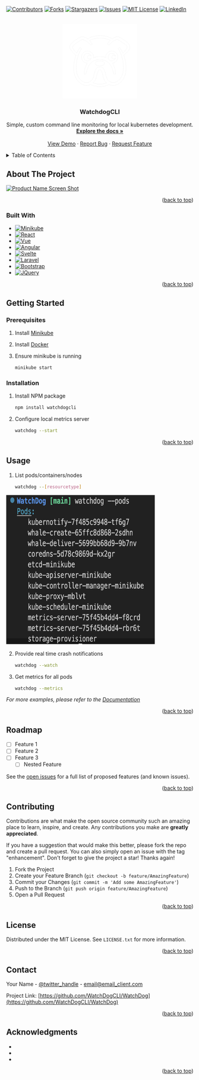 <!-- Improved compatibility of back to top link: See: https://github.com/othneildrew/Best-README-Template/pull/73 -->
<a name="readme-top"></a>

<!-- PROJECT SHIELDS -->
<!--
*** I'm using markdown "reference style" links for readability.
*** Reference links are enclosed in brackets [ ] instead of parentheses ( ).
*** See the bottom of this document for the declaration of the reference variables
*** for contributors-url, forks-url, etc. This is an optional, concise syntax you may use.
*** https://www.markdownguide.org/basic-syntax/#reference-style-links
-->
[![Contributors][contributors-shield]][contributors-url]
[![Forks][forks-shield]][forks-url]
[![Stargazers][stars-shield]][stars-url]
[![Issues][issues-shield]][issues-url]
[![MIT License][license-shield]][license-url]
[![LinkedIn][linkedin-shield]][linkedin-url]


<!-- PROJECT LOGO -->
<br />
<div align="center">
  <a href="https://github.com/WatchDogCLI/WatchDog">
    <img src="images/logo.png" alt="Logo" width="200" height="200">
  </a>

<h3 align="center">WatchdogCLI</h3>

  <p align="center">
    Simple, custom command line monitoring for local kubernetes development. 
    <br />
    <a href="https://github.com/WatchDogCLI/WatchDog.git"><strong>Explore the docs »</strong></a>
    <br />
    <br />
    <a href="https://github.com/WatchDogCLI/WatchDog">View Demo</a>
    ·
    <a href="https://github.com/WatchDogCLI/WatchDog/issues">Report Bug</a>
    ·
    <a href="https://github.com/WatchDogCLI/WatchDog/issues">Request Feature</a>
  </p>
</div>

<!-- TABLE OF CONTENTS -->
<details>
  <summary>Table of Contents</summary>
  <ol>
    <li>
      <a href="#about-the-project">About The Project</a>
      <ul>
        <li><a href="#built-with">Built With</a></li>
      </ul>
    </li>
    <li>
      <a href="#getting-started">Getting Started</a>
      <ul>
        <li><a href="#prerequisites">Prerequisites</a></li>
        <li><a href="#installation">Installation</a></li>
      </ul>
    </li>
    <li><a href="#usage">Usage</a></li>
    <li><a href="#roadmap">Roadmap</a></li>
    <li><a href="#contributing">Contributing</a></li>
    <li><a href="#license">License</a></li>
    <li><a href="#contact">Contact</a></li>
    <li><a href="#acknowledgments">Acknowledgments</a></li>
  </ol>
</details>



<!-- ABOUT THE PROJECT -->
## About The Project

[![Product Name Screen Shot][product-screenshot]](https://example.com)

<!-- Here's a blank template to get started: To avoid retyping too much info. Do a search and replace with your text editor for the following: `WatchDogCLI`, `WatchDog`, `twitter_handle`, `linkedin_username`, `email_client`, `email`, `project_title`, `project_description` -->

<p align="right">(<a href="#readme-top">back to top</a>)</p>


### Built With

* [![Minikube][]][Minikube-url]
* [![React][React.js]][React-url]
* [![Vue][Vue.js]][Vue-url]
* [![Angular][Angular.io]][Angular-url]
* [![Svelte][Svelte.dev]][Svelte-url]
* [![Laravel][Laravel.com]][Laravel-url]
* [![Bootstrap][Bootstrap.com]][Bootstrap-url]
* [![JQuery][JQuery.com]][JQuery-url]

<p align="right">(<a href="#readme-top">back to top</a>)</p>



<!-- GETTING STARTED -->
## Getting Started


### Prerequisites

1. Install [Minikube][Minikube-url]

2. Install [Docker][Docker-url]

3. Ensure minikube is running
   ```sh
   minikube start
   ```

### Installation

1. Install NPM package
   ```sh
   npm install watchdogcli
   ```
2. Configure local metrics server
   ```sh
   watchdog --start
   ```

<p align="right">(<a href="#readme-top">back to top</a>)</p>



<!-- USAGE EXAMPLES -->
## Usage

1. List pods/containers/nodes
   ```sh
   watchdog --[resourcetype]
   ```
  <img src="images/screenshot1.png" alt="Logo" width="400" height="400">

2. Provide real time crash notifications
   ```sh
   watchdog --watch
   ```
3. Get metrics for all pods
   ```sh
   watchdog --metrics
   ```
_For more examples, please refer to the [Documentation](https://example.com)_

<p align="right">(<a href="#readme-top">back to top</a>)</p>



<!-- ROADMAP -->
## Roadmap

- [ ] Feature 1
- [ ] Feature 2
- [ ] Feature 3
    - [ ] Nested Feature

See the [open issues](https://github.com/WatchDogCLI/WatchDog/issues) for a full list of proposed features (and known issues).

<p align="right">(<a href="#readme-top">back to top</a>)</p>



<!-- CONTRIBUTING -->
## Contributing

Contributions are what make the open source community such an amazing place to learn, inspire, and create. Any contributions you make are **greatly appreciated**.

If you have a suggestion that would make this better, please fork the repo and create a pull request. You can also simply open an issue with the tag "enhancement".
Don't forget to give the project a star! Thanks again!

1. Fork the Project
2. Create your Feature Branch (`git checkout -b feature/AmazingFeature`)
3. Commit your Changes (`git commit -m 'Add some AmazingFeature'`)
4. Push to the Branch (`git push origin feature/AmazingFeature`)
5. Open a Pull Request

<p align="right">(<a href="#readme-top">back to top</a>)</p>



<!-- LICENSE -->
## License

Distributed under the MIT License. See `LICENSE.txt` for more information.

<p align="right">(<a href="#readme-top">back to top</a>)</p>



<!-- CONTACT -->
## Contact

Your Name - [@twitter_handle](https://twitter.com/twitter_handle) - email@email_client.com

Project Link: [https://github.com/WatchDogCLI/WatchDog](https://github.com/WatchDogCLI/WatchDog)

<p align="right">(<a href="#readme-top">back to top</a>)</p>



<!-- ACKNOWLEDGMENTS -->
## Acknowledgments

* []()
* []()
* []()

<p align="right">(<a href="#readme-top">back to top</a>)</p>



<!-- MARKDOWN LINKS & IMAGES -->
<!-- https://www.markdownguide.org/basic-syntax/#reference-style-links -->
[contributors-shield]: https://img.shields.io/github/contributors/WatchDogCLI/WatchDog.svg?style=for-the-badge
[contributors-url]: https://github.com/WatchDogCLI/WatchDog/graphs/contributors
[forks-shield]: https://img.shields.io/github/forks/WatchDogCLI/WatchDog.svg?style=for-the-badge
[forks-url]: https://github.com/WatchDogCLI/WatchDog/network/members
[stars-shield]: https://img.shields.io/github/stars/WatchDogCLI/WatchDog.svg?style=for-the-badge
[stars-url]: https://github.com/WatchDogCLI/WatchDog/stargazers
[issues-shield]: https://img.shields.io/github/issues/WatchDogCLI/WatchDog.svg?style=for-the-badge
[issues-url]: https://github.com/WatchDogCLI/WatchDog/issues
[license-shield]: https://img.shields.io/github/license/WatchDogCLI/WatchDog.svg?style=for-the-badge
[license-url]: https://github.com/WatchDogCLI/WatchDog/blob/master/LICENSE.txt
[linkedin-shield]: https://img.shields.io/badge/-LinkedIn-black.svg?style=for-the-badge&logo=linkedin&colorB=555
[linkedin-url]: https://linkedin.com/in/linkedin_username
[product-screenshot]: images/screenshot.png
[minikube]: https://img.shields.io/badge/React-20232A?style=for-the-badge&logo=react&logoColor=61DAFB 
[Minikube-url]: https://minikube.sigs.k8s.io/
[Docker-url]: https://www.docker.com/
[Next.js]: https://img.shields.io/badge/next.js-000000?style=for-the-badge&logo=nextdotjs&logoColor=white
[Next-url]: https://nextjs.org/
[React.js]: https://img.shields.io/badge/React-20232A?style=for-the-badge&logo=react&logoColor=61DAFB
[React-url]: https://reactjs.org/
[Vue.js]: https://img.shields.io/badge/Vue.js-35495E?style=for-the-badge&logo=vuedotjs&logoColor=4FC08D
[Vue-url]: https://vuejs.org/
[Angular.io]: https://img.shields.io/badge/Angular-DD0031?style=for-the-badge&logo=angular&logoColor=white
[Angular-url]: https://angular.io/
[Svelte.dev]: https://img.shields.io/badge/Svelte-4A4A55?style=for-the-badge&logo=svelte&logoColor=FF3E00
[Svelte-url]: https://svelte.dev/
[Laravel.com]: https://img.shields.io/badge/Laravel-FF2D20?style=for-the-badge&logo=laravel&logoColor=white
[Laravel-url]: https://laravel.com
[Bootstrap.com]: https://img.shields.io/badge/Bootstrap-563D7C?style=for-the-badge&logo=bootstrap&logoColor=white
[Bootstrap-url]: https://getbootstrap.com
[JQuery.com]: https://img.shields.io/badge/jQuery-0769AD?style=for-the-badge&logo=jquery&logoColor=white
[JQuery-url]: https://jquery.com 